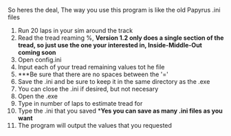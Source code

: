 So heres the deal, 
The way you use this program is like the old Papyrus .ini files

1. Run 20 laps in your sim around the track
2. Read the tread reaming %,  **Version 1.2 only does a single section of the tread, so just use the one your interested in, Inside-Middle-Out coming soon**
3. Open config.ini
4. Input each of your tread remaining values tot he file
5. ***Be sure that there are no spaces between the '='
6. Save the .ini and be sure to keep it in the same directory as the .exe
7. You can close the .ini if desired, but not necesary
9. Open the .exe
10. Type in number of laps to estimate tread for
11. Type the .ini that you saved ***Yes you can save as many .ini files as you want**
12. The program will output the values that you requested
